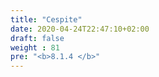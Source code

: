 ```yaml
---
title: "Cespite"
date: 2020-04-24T22:47:10+02:00
draft: false
weight : 81
pre: "<b>8.1.4 </b>"
---
```



